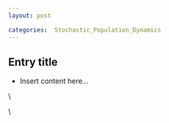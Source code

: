 ```yaml
---
layout: post

categories:  Stochastic_Population_Dynamics
---
```






 





Entry title
-----------

-   Insert content here...

\

\

